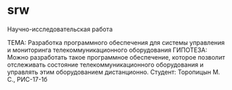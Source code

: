 # srw
Научно-исследовательская работа

ТЕМА: Разработка программного обеспечения для системы управления и мониторинга телекоммуникационного оборудования
ГИПОТЕЗА: Можно разработать такое программное обеспечение, которое позволит отслеживать состояние телекоммуникационного оборудования и управлять этим оборудованием дистанционно.
Студент: Торопицын М. С., РИС-17-1б
